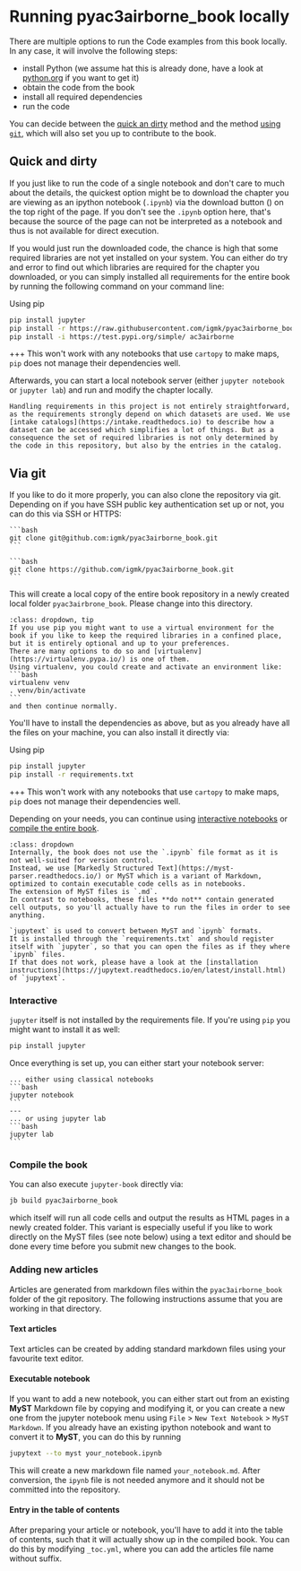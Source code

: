 # Running pyac3airborne_book locally

There are multiple options to run the Code examples from this book locally.
In any case, it will involve the following steps:
* install Python (we assume hat this is already done, have a look at [python.org](https://python.org) if you want to get it)
* obtain the code from the book
* install all required dependencies
* run the code

You can decide between the [quick an dirty](#quick-and-dirty) method and the method [using `git`](#via-git), which will also set you up to contribute to the book.

## Quick and dirty
If you just like to run the code of a single notebook and don't care to much about the details, the quickest option might be to download the chapter you are viewing as an ipython notebook (`.ipynb`) via the download button (<i class="fas fa-download"></i>) on the top right of the page. If you don't see the `.ipynb` option here, that's because the source of the page can not be interpreted as a notebook and thus is not available for direct execution.

If you would just run the downloaded code, the chance is high that some required libraries are not yet installed on your system. You can either do try and error to find out which libraries are required for the chapter you downloaded, or you can simply installed all requirements for the entire book by running the following command on your command line:

Using pip

```bash
pip install jupyter
pip install -r https://raw.githubusercontent.com/igmk/pyac3airborne_book/main/requirements.txt
pip install -i https://test.pypi.org/simple/ ac3airborne
```
+++
This won't work with any notebooks that use `cartopy` to make maps,  `pip` does not manage
their dependencies well.

Afterwards, you can start a local notebook server (either `jupyter notebook` or `jupyter lab`) and run and modify the chapter locally.

```{note}
Handling requirements in this project is not entirely straightforward, as the requirements strongly depend on which datasets are used. We use [intake catalogs](https://intake.readthedocs.io) to describe how a dataset can be accessed which simplifies a lot of things. But as a consequence the set of required libraries is not only determined by the code in this repository, but also by the entries in the catalog.
```

## Via git

If you like to do it more properly, you can also clone the repository via git. Depending on if you have SSH public key authentication set up or not, you can do this via SSH or HTTPS:

````{tabbed} SSH
```bash
git clone git@github.com:igmk/pyac3airborne_book.git
```
````

````{tabbed} HTTPS
```bash
git clone https://github.com/igmk/pyac3airborne_book.git
```
````

This will create a local copy of the entire book repository in a newly created local folder `pyac3airbrone_book`.
Please change into this directory.

````{admonition} Maybe use a virtual environment
:class: dropdown, tip
If you use pip you might want to use a virtual environment for the book if you like to keep the required libraries in a confined place, but it is entirely optional and up to your preferences.
There are many options to do so and [virtualenv](https://virtualenv.pypa.io/) is one of them.
Using virtualenv, you could create and activate an environment like:
```bash
virtualenv venv
. venv/bin/activate
```
and then continue normally.
````
You'll have to install the dependencies as above, but as you already have all the files on your machine, you can also install it directly via:


Using pip
```bash
pip install jupyter
pip install -r requirements.txt
```
+++
This won't work with any notebooks that use `cartopy` to make maps,  `pip` does not manage
their dependencies well.

Depending on your needs, you can continue using [interactive notebooks](#interactive) or [compile the entire book](#compile-the-book).

```{admonition} About MyST notebooks
:class: dropdown
Internally, the book does not use the `.ipynb` file format as it is not well-suited for version control.
Instead, we use [Markedly Structured Text](https://myst-parser.readthedocs.io/) or MyST which is a variant of Markdown, optimized to contain executable code cells as in notebooks.
The extension of MyST files is `.md`.
In contrast to notebooks, these files **do not** contain generated cell outputs, so you'll actually have to run the files in order to see anything.

`jupytext` is used to convert between MyST and `ipynb` formats.
It is installed through the `requirements.txt` and should register itself with `jupyter`, so that you can open the files as if they where `ipynb` files.
If that does not work, please have a look at the [installation instructions](https://jupytext.readthedocs.io/en/latest/install.html) of `jupytext`.
```

### Interactive
`jupyter` itself is not installed by the requirements file. If you're using `pip` you might want to install it as well:

```bash
pip install jupyter
```

Once everything is set up, you can either start your notebook server:
````{panels}
... either using classical notebooks
```bash
jupyter notebook
```
---
... or using jupyter lab
```bash
jupyter lab
```
````

### Compile the book
You can also execute `jupyter-book` directly via:
```bash
jb build pyac3airborne_book
```
which itself will run all code cells and output the results as HTML pages in a newly created folder.
This variant is especially useful if you like to work directly on the MyST files (see note below) using a text editor and should be done every time before you submit new changes to the book.

### Adding new articles
Articles are generated from markdown files within the `pyac3airborne_book` folder of the git repository.
The following instructions assume that you are working in that directory.

#### Text articles
Text articles can be created by adding standard markdown files using your favourite text editor.

#### Executable notebook
If you want to add a new notebook, you can either start out from an existing **MyST** Markdown file by copying and modifying it, or you can create a new one from the jupyter notebook menu using `File` > `New Text Notebook` > `MyST Markdown`.
If you already have an existing ipython notebook and want to convert it to **MyST**, you can do this by running
```bash
jupytext --to myst your_notebook.ipynb
```
This will create a new markdown file named `your_notebook.md`.
After conversion, the `ipynb` file is not needed anymore and it should not be committed into the repository.

#### Entry in the table of contents
After preparing your article or notebook, you'll have to add it into the table of contents, such that it will actually show up in the compiled book.
You can do this by modifying `_toc.yml`, where you can add the articles file name without suffix.